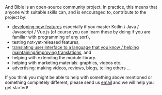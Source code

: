 And Bible is an open-source community project. In practice, this means that anyone with suitable skills can, and is encouraged to, contribute to the project by: 

- [developing new features](https://github.com/AndBible/and-bible/issues?q=is%3Aissue+is%3Aopen+label%3A%22Type%3A+Feature%22) especially if you master Kotlin / Java / Javascript / Vue.js (of course you can learn these by doing if you are familiar with programming of any sort),
- testing not-yet-released features,
- [translating user interface to a language that you know / helping maintaining/improving translations](https://github.com/AndBible/and-bible/wiki/Translating-User-Interface), and
- helping with extending the module library.
- helping with marketing materials: graphics, videos etc. 
- advertising: making videos, reviews, blogs, telling others ...

If you think you might be able to help with something above mentioned or something completely different, please send us [email](mailto:help.andbible@gmail.com) and we will help you get started!  